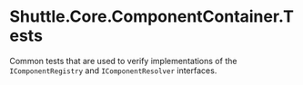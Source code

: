 # Shuttle.Core.ComponentContainer.Tests

Common tests that are used to verify implementations of the `IComponentRegistry` and `IComponentResolver` interfaces.